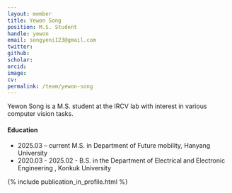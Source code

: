 ```yaml
---
layout: member
title: Yewon Song
position: M.S. Student
handle: yewon
email: songyeni123@gmail.com
twitter: 
github: 
scholar: 
orcid: 
image:
cv: 
permalink: /team/yewon-song
---
```


Yewon Song is a M.S. student at the IRCV lab with interest in various computer vision tasks.


#### Education

<ul class="chronological">
  <li><span>2025.03 – current</span> M.S. in Department of Future mobility, Hanyang University</li>
  <li><span>2020.03 - 2025.02</span> - B.S. in the Department of Electrical and Electronic Engineering
, Konkuk University</li>
  
</ul>

{% include publication_in_profile.html %}
